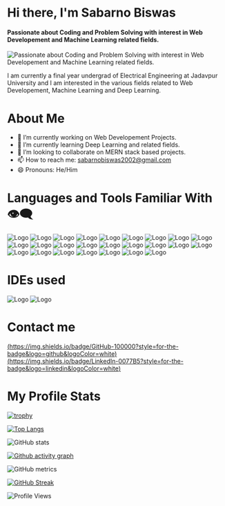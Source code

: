 # Hi there, I'm Sabarno Biswas

#### Passionate about Coding and Problem Solving with interest in Web Developement and Machine Learning related fields.

![Passionate about Coding and Problem Solving with interest in Web Developement and Machine Learning related fields.]()

I am currently a final year undergrad of Electrical Engineering at Jadavpur University and I am interested in the various fields related to Web Developement, Machine Learning and Deep Learning.

# About Me

- 🔭 I’m currently working on Web Developement Projects.
- 🌱 I’m currently learning Deep Learning and related fields.
- 👯 I’m looking to collaborate on MERN stack based projects.
- 📫 How to reach me: sabarnobiswas2002@gmail.com
- 😄 Pronouns: He/Him

# Languages and Tools Familiar With 👁️‍🗨️

![Logo](https://img.shields.io/badge/C-00599C?style=for-the-badge&logo=c&logoColor=white)
![Logo](https://img.shields.io/badge/C%2B%2B-00599C?style=for-the-badge&logo=c%2B%2B&logoColor=white)
![Logo](https://img.shields.io/badge/Python-FFD43B?style=for-the-badge&logo=python&logoColor=blue)
![Logo](https://img.shields.io/badge/HTML5-E34F26?style=for-the-badge&logo=html5&logoColor=white)
![Logo](https://img.shields.io/badge/CSS3-1572B6?style=for-the-badge&logo=css3&logoColor=white)
![Logo](https://img.shields.io/badge/Javascript-FFD43B?style=for-the-badge&logo=Javascript&logoColor=black)
![Logo](https://img.shields.io/badge/jQuery-0769AD?style=for-the-badge&logo=jquery&logoColor=white)
![Logo](https://img.shields.io/badge/Node.js-339933?style=for-the-badge&logo=nodedotjs&logoColor=white)
![Logo](https://img.shields.io/badge/Django-092E20?style=for-the-badge&logo=django&logoColor=green)
![Logo](https://img.shields.io/badge/Docker-2CA5E0?style=for-the-badge&logo=docker&logoColor=white)
![Logo](https://img.shields.io/badge/Express.js-000000?style=for-the-badge&logo=express&logoColor=white)
![Logo](https://img.shields.io/badge/firebase-ffca28?style=for-the-badge&logo=firebase&logoColor=black)
![Logo](https://img.shields.io/badge/GraphQl-E10098?style=for-the-badge&logo=graphql&logoColor=white)
![Logo](https://img.shields.io/badge/MongoDB-4EA94B?style=for-the-badge&logo=mongodb&logoColor=white)
![Logo](https://img.shields.io/badge/PostgreSQL-316192?style=for-the-badge&logo=postgresql&logoColor=white)
![Logo](https://img.shields.io/badge/Bootstrap-563D7C?style=for-the-badge&logo=bootstrap&logoColor=white)
![Logo](https://img.shields.io/badge/React-00000F?style=for-the-badge&logo=React&logoColor=blue)
![Logo](https://img.shields.io/badge/Pug-E3C29B?style=for-the-badge&logo=pug&logoColor=black)
![Logo](https://img.shields.io/badge/Numpy-777BB4?style=for-the-badge&logo=numpy&logoColor=white)
![Logo](https://img.shields.io/badge/Pandas-2C2D72?style=for-the-badge&logo=pandas&logoColor=white)
![Logo](https://img.shields.io/badge/SciPy-654FF0?style=for-the-badge&logo=SciPy&logoColor=white)
![Logo](https://img.shields.io/badge/TensorFlow-FF6F00?style=for-the-badge&logo=TensorFlow&logoColor=white)
![Logo](https://img.shields.io/badge/Keras-D00000?style=for-the-badge&logo=Keras&logoColor=white)
![Logo](https://img.shields.io/badge/Postman-FF6C37?style=for-the-badge&logo=Postman&logoColor=white)
![Logo](https://img.shields.io/badge/Jupyter-F37626.svg?&style=for-the-badge&logo=Jupyter&logoColor=white)

# IDEs used

![Logo](https://img.shields.io/badge/Visual_Studio-5C2D91?style=for-the-badge&logo=visual%20studio&logoColor=white)
![Logo](https://img.shields.io/badge/Colab-F9AB00?style=for-the-badge&logo=googlecolab&color=525252)

# Contact me

[(https://img.shields.io/badge/GitHub-100000?style=for-the-badge&logo=github&logoColor=white)](https://github.com/Sabarno-15102002) [(https://img.shields.io/badge/LinkedIn-0077B5?style=for-the-badge&logo=linkedin&logoColor=white)](https://www.linkedin.com/in/sabarno-biswas-3163a61ba/)

# My Profile Stats

[![trophy](https://github-profile-trophy.vercel.app/?username=Sabarno-15102002)](https://github.com/ryo-ma/github-profile-trophy)

[![Top Langs](https://github-readme-stats.vercel.app/api/top-langs/?username=Sabarno-15102002)](https://github.com/anuraghazra/github-readme-stats)

![GitHub stats](https://github-readme-stats.vercel.app/api?username=Sabarno-15102002&show_icons=true&count_private=true)

[![Github activity graph](https://github-readme-activity-graph.vercel.app/graph?username=Sabarno-15102002)](https://github.com/Sabarno-15102002/github-readme-activity-graph)

![GitHub metrics](https://metrics.lecoq.io/Sabarno-15102002)

[![GitHub Streak](https://streak-stats.demolab.com?user=Sabarno-15102002)](https://git.io/streak-stats)

![Profile Views](https://komarev.com/ghpvc/?username=Sabarno-15102002&color=brightgreen)
